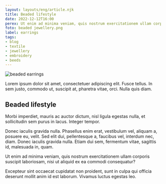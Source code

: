 ```yaml
---
layout: layouts/eng/article.njk
title: Beaded lifestyle
date: 2022-12-12T16:00
perex: Ut enim ad minima veniam, quis nostrum exercitationem ullam corporis suscipit
foto: beaded jewellery.png
label: earrings
tags: 
- blog
- textile
- jewellery
- embroidery
- beeds
---
```

<div class="blog-photo">
<img class="blog-gallery__item" src="/images/workshop/beaded blueorange hoop earrings.png" alt="beaded earrings">
</div>

Lorem ipsum dolor sit amet, consectetuer adipiscing elit. Fusce tellus. In sem justo, commodo ut, suscipit at, pharetra vitae, orci. Nulla quis diam.

## Beaded lifestyle
 Morbi imperdiet, mauris ac auctor dictum, nisl ligula egestas nulla, et sollicitudin sem purus in lacus. Integer tempor. 
 
 Donec iaculis gravida nulla. Phasellus enim erat, vestibulum vel, aliquam a, posuere eu, velit. Sed elit dui, pellentesque a, faucibus vel, interdum nec, diam. Donec iaculis gravida nulla. Etiam dui sem, fermentum vitae, sagittis id, malesuada in, quam. 
 
 Ut enim ad minima veniam, quis nostrum exercitationem ullam corporis suscipit laboriosam, nisi ut aliquid ex ea commodi consequatur? 
 
 Excepteur sint occaecat cupidatat non proident, sunt in culpa qui officia deserunt mollit anim id est laborum. Vivamus luctus egestas leo.
